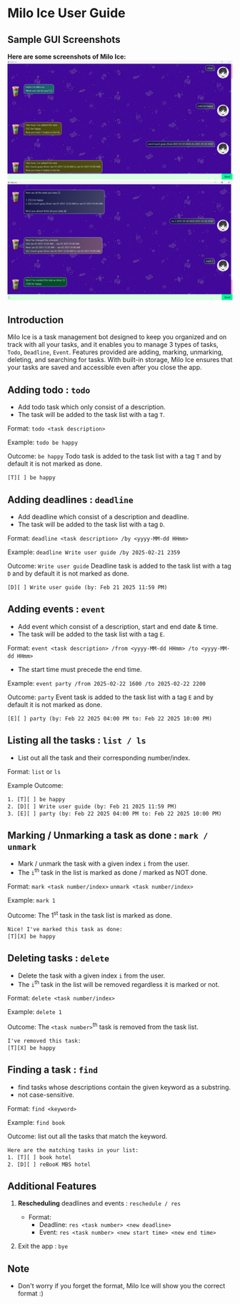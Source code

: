 # Milo Ice User Guide

## Sample GUI Screenshots
**Here are some screenshots of Milo Ice:** <br>
<img src="Ui.png" alt="Milo Ice Screenshot 1" width="600"/> <br>
<img src="Ui2.png" alt="Milo Ice Screenshot 2" width="600"/>


## Introduction
Milo Ice is a task management bot designed to keep you organized and on track with all your tasks, and
it enables you to manage 3 types of tasks, `Todo`, `Deadline`, `Event`.
Features provided are adding, marking, unmarking, deleting, and searching for tasks.
With built-in storage, Milo Ice ensures that your tasks are saved and accessible even after you close the app.  

## Adding todo : `todo`
- Add todo task which only consist of a description.
- The task will be added to the task list with a tag `T`.

Format:
`todo <task description>`

Example:
`todo be happy`

Outcome:
`be happy` Todo task is added to the task list with a tag `T`
and by default it is not marked as done.

```
[T][ ] be happy
```

## Adding deadlines : `deadline`

- Add deadline which consist of a description and deadline.
- The task will be added to the task list with a tag `D`.

Format:
`deadline <task description> /by <yyyy-MM-dd HHmm>`

Example:
`deadline Write user guide /by 2025-02-21 2359`

Outcome:
`Write user guide` Deadline task is added to the task list with a tag `D`
and by default it is not marked as done.

```
[D][ ] Write user guide (by: Feb 21 2025 11:59 PM)
```

## Adding events : `event`

- Add event which consist of a description, start and end date & time.
- The task will be added to the task list with a tag `E`.

Format:
`event <task description> /from <yyyy-MM-dd HHmm> /to <yyyy-MM-dd HHmm>`
- The start time must precede the end time.

Example:
`event party /from 2025-02-22 1600 /to 2025-02-22 2200`

Outcome:
`party` Event task is added to the task list with a tag `E`
and by default it is not marked as done.

```
[E][ ] party (by: Feb 22 2025 04:00 PM to: Feb 22 2025 10:00 PM)
```

## Listing all the tasks : `list / ls`

- List out all the task and their corresponding number/index.

Format: `list` or `ls`

Example Outcome:
```
1. [T][ ] be happy
2. [D][ ] Write user guide (by: Feb 21 2025 11:59 PM)
3. [E][ ] party (by: Feb 22 2025 04:00 PM to: Feb 22 2025 10:00 PM)
```

## Marking / Unmarking a task as done : `mark / unmark`

- Mark / unmark the task with a given index `i` from the user.
- The `i`<sup>th</sup> task in the list is marked as done / marked as NOT done.

Format:
`mark <task number/index>` `unmark <task number/index>`

Example:
`mark 1`

Outcome: The 1<sup>st</sup> task in the task list is marked as done.
```
Nice! I've marked this task as done:
[T][X] be happy
```

## Deleting tasks : `delete`

- Delete the task with a given index `i` from the user.
- The `i`<sup>th</sup> task in the list will be removed regardless it is marked or not.

Format:
`delete <task number/index>`

Example:
`delete 1`

Outcome:
The `<task number>`<sup>th</sup> task is removed from the task list.

```
I've removed this task:
[T][X] be happy
```

## Finding a task : `find`

- find tasks whose descriptions contain the given keyword as a substring.
- not case-sensitive.

Format:
`find <keyword>`

Example:
`find book`

Outcome: list out all the tasks that match the keyword.
```
Here are the matching tasks in your list:
1. [T][ ] book hotel
2. [D][ ] reBooK MBS hotel
```

## Additional Features
1. **Rescheduling** deadlines and events : `reschedule / res`
   - Format: 
     - Deadline: `res <task number> <new deadline>`
     - Event: `res <task number> <new start time> <new end time>`

2. Exit the app : `bye`

## Note
- Don't worry if you forget the format, Milo Ice will show you the correct format :)
